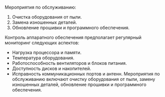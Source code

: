 Мероприятия по обслуживанию:
1. Очистка оборудования от пыли.
2. Замена изношенных деталей.
3. Обновление прошивки и программного обеспечения.

Контроль аппаратного обеспечения предполагает регулярный мониторинг следующих аспектов:
- Нагрузка процессора и памяти.
- Температура оборудования.
- Работоспособность вентиляторов и блоков питания.
- Доступность дисков и накопителей.
- Исправность коммуникационных портов и антенн.
Мероприятия по обслуживанию включают очистку оборудования от пыли, замену изношенных деталей, обновление прошивки и программного обеспечения.
